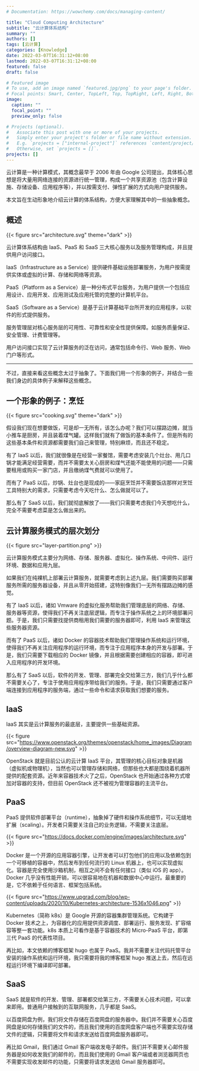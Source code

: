 ```yaml
---
# Documentation: https://wowchemy.com/docs/managing-content/

title: "Cloud Computing Architecture"
subtitle: "云计算体系结构"
summary: ""
authors: []
tags: [云计算]
categories: [Knowledge]
date: 2022-03-07T16:31:12+08:00
lastmod: 2022-03-07T16:31:12+08:00
featured: false
draft: false

# Featured image
# To use, add an image named `featured.jpg/png` to your page's folder.
# Focal points: Smart, Center, TopLeft, Top, TopRight, Left, Right, BottomLeft, Bottom, BottomRight.
image:
  caption: ""
  focal_point: ""
  preview_only: false

# Projects (optional).
#   Associate this post with one or more of your projects.
#   Simply enter your project's folder or file name without extension.
#   E.g. `projects = ["internal-project"]` references `content/project/deep-learning/index.md`.
#   Otherwise, set `projects = []`.
projects: []
---
```


云计算是一种计算模式，其概念最早于 2006 年由 Google 公司提出，具体核心思想是将大量用网络连接的资源进行统一管理，构成一个共享资源池（包含计算设施、存储设备、应用程序等），并以按需支付、弹性扩展的方式向用户提供服务。

本文旨在生动形象地介绍云计算的体系结构，方便大家理解其中的一些抽象概念。

<!--more-->

## 概述

{{< figure src="architecture.svg" theme="dark" >}}

云计算体系结构由 IaaS、PaaS 和 SaaS 三大核心服务以及服务管理构成，并且提供用户访问接口。

IaaS（Infrastructure as a Service）提供硬件基础设施部署服务，为用户按需提供实体或虚拟的计算、存储和网络等资源。

PaaS（Platform as a Service）是一种分布式平台服务，为用户提供一个包括应用设计、应用开发、应用测试及应用托管的完整的计算机平台。

SaaS（Software as a Service）是基于云计算基础平台所开发的应用程序，以软件的形式提供服务。

服务管理层对核心服务层的可用性、可靠性和安全性提供保障。如服务质量保证、安全管理、计费管理等。

用户访问接口实现了云计算服务的泛在访问，通常包括命令行、Web 服务、Web 门户等形式。

------

不过，直接来看这些概念太过于抽象了。下面我们用一个形象的例子，并结合一些我们身边的具体例子来解释这些概念。

## 一个形象的例子：烹饪

{{< figure src="cooking.svg" theme="dark" >}}

假设我们现在想要做饭，可是却一无所有，该怎么办呢？我们可以摆路边摊，就当小推车是厨房，并且装着煤气罐。这样我们就有了做饭的基本条件了。但是所有的这些基本条件和资源都需要我们自己来管理，特别麻烦，而且还不稳定。

有了 IaaS 以后，我们就很像是在经营一家餐馆，需要考虑安装几个灶台、用几口锅才能满足经营需要，而并不需要太关心厨房和煤气还能不能使用的问题——只需要租用或购买一家门店，并且缴纳煤气费就可以使用了。

而有了 PaaS 以后，炒锅、灶台也是现成的——家庭烹饪并不需要饭店那样对烹饪工具特别大的需求，只需要考虑今天吃什么、怎么做就可以了。

那么有了 SaaS 以后，我们就彻底解放了——我们只需要考虑我们今天想吃什么，完全不需要考虑菜是怎么做出来的。

## 云计算服务模式的层次划分

{{< figure src="layer-partition.png" >}}

云计算服务模式主要分为网络、存储、服务器、虚拟化、操作系统、中间件、运行环境、数据和应用九层。

如果我们在纯裸机上部署云计算服务，就需要考虑到上述九层。我们需要购买部署服务所需的服务器设备，并且从零开始搭建，这特别像我们一无所有摆路边摊的感觉。

有了 IaaS 以后，诸如 Vmware 的虚拟化服务帮助我们管理底层的网络、存储、服务器等资源，使得我们不再关注底层逻辑，而专注于操作系统之上的环境部署问题。于是，我们只需要找提供商租用我们需要的服务器即可，利用 IaaS 来管理这些服务器资源。

而有了 PaaS 以后，诸如 Docker 的容器技术帮助我们管理操作系统和运行环境，使得我们不再关注应用程序的运行环境，而专注于应用程序本身的开发与部署。于是，我们只需要下载相应的 Docker 镜像，并且根据需要创建相应的容器，即可进入应用程序的开发环境。

那么有了 SaaS 以后，软件的开发、管理、部署完全交给第三方，我们几乎什么都不需要关心了，专注于使用应用程序带给我们的服务。于是，我们只需要通过客户端连接到应用程序的服务端，通过一些命令和请求获取我们想要的服务。

## IaaS

IaaS 其实是云计算服务的最底层，主要提供一些基础资源。

{{< figure src="https://www.openstack.org/themes/openstack/home_images/Diagram/overview-diagram-new.svg" >}}

OpenStack 就是目前公认的云计算 IaaS 平台，其管理的核心目标对象是机器（虚拟机或物理机），当然也可以管理存储和网络，但那些也大都是围绕着机器所提供的配套资源。近年来容器技术火了之后，OpenStack 也开始通过各种方式增加对容器的支持，但目前 OpenStack 还不被视为管理容器的主流平台。

## PaaS

PaaS 提供软件部署平台（runtime），抽象掉了硬件和操作系统细节，可以无缝地扩展（scaling）。开发者只需要关注自己的业务逻辑，不需要关注底层。

{{< figure src="https://docs.docker.com/engine/images/architecture.svg" >}}

Docker 是一个开源的应用容器引擎，让开发者可以打包他们的应用以及依赖包到一个可移植的容器中，然后发布到任何流行的 Linux 机器上，也可以实现虚拟化。容器是完全使用沙箱机制，相互之间不会有任何接口（类似 iOS 的 app）。Docker 几乎没有性能开销，可以很容易地在机器和数据中心中运行。最重要的是，它不依赖于任何语言、框架包括系统。

{{< figure src="https://www.upgrad.com/blog/wp-content/uploads/2020/10/Kubernetes-architecture-1536x1046.png" >}}

Kubernetes（简称 k8s）是 Google 开源的容器集群管理系统。它构建于 Docker 技术之上，为容器化的应用提供资源调度、部署运行、服务发现、扩容缩容等整一套功能。k8s 本质上可看作是基于容器技术的 Micro-PaaS 平台，即第三代 PaaS 的代表性项目。

再比如，本文依赖的博客框架 hugo 也属于 PaaS。我并不需要关注代码托管平台安装的操作系统和运行环境，我只需要将我的博客框架 hugo 推送上去，然后在远程运行环境下编译即可部署。

## SaaS

SaaS 就是软件的开发、管理、部署都交给第三方，不需要关心技术问题，可以拿来即用。普通用户接触到的互联网服务，几乎都是 SaaS。

以百度网盘为例，我们将文件存储在百度网盘的服务器中。我们并不需要关心百度网盘是如何存储我们的文件的，而且我们使用的百度网盘客户端也不需要实现存储文件的逻辑，只需要将文件和请求发送给百度网盘服务器即可。

再比如 Gmail，我们通过 Gmail 客户端收发电子邮件。我们并不需要关心邮件服务器是如何收发我们的邮件的，而且我们使用的 Gmail 客户端或者浏览器网页也不需要实现收发邮件的功能，只需要将请求发送给 Gmail 服务器即可。